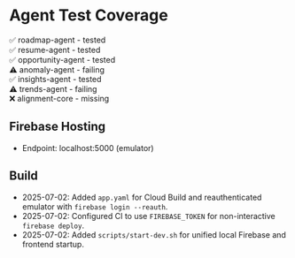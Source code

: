 # Agent Test Coverage

✅ roadmap-agent - tested  
✅ resume-agent - tested  
✅ opportunity-agent - tested  
⚠️ anomaly-agent - failing  
✅ insights-agent - tested  
⚠️ trends-agent - failing  
❌ alignment-core - missing  

## Firebase Hosting
- Endpoint: localhost:5000 (emulator)

## Build
- 2025-07-02: Added `app.yaml` for Cloud Build and reauthenticated emulator with `firebase login --reauth`.
- 2025-07-02: Configured CI to use `FIREBASE_TOKEN` for non-interactive `firebase deploy`.
- 2025-07-02: Added `scripts/start-dev.sh` for unified local Firebase and frontend startup.
